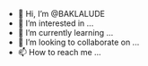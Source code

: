 - 👋 Hi, I’m @BAKLALUDE
- 👀 I’m interested in ...
- 🌱 I’m currently learning ...
- 💞️ I’m looking to collaborate on ...
- 📫 How to reach me ...

<!---
BAKLALUDE/BAKLALUDE is a ✨ special ✨ repository because its `README.md` (this file) appears on your GitHub profile.
You can click the Preview link to take a look at your changes.
--->
